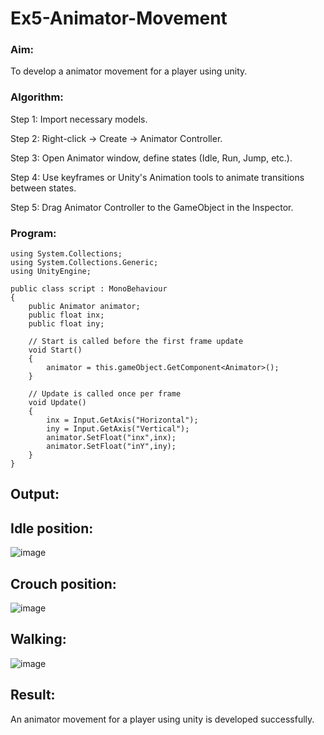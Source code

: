 # Ex5-Animator-Movement
### Aim:
To develop a animator movement for a player using unity.


### Algorithm:
Step 1: Import necessary models.

Step 2: Right-click -> Create -> Animator Controller.

Step 3: Open Animator window, define states (Idle, Run, Jump, etc.).

Step 4: Use keyframes or Unity's Animation tools to animate transitions between states.

Step 5: Drag Animator Controller to the GameObject in the Inspector.
### Program:
```
using System.Collections;
using System.Collections.Generic;
using UnityEngine;

public class script : MonoBehaviour
{
    public Animator animator;
    public float inx;
    public float iny;

    // Start is called before the first frame update
    void Start()
    {
        animator = this.gameObject.GetComponent<Animator>();
    }

    // Update is called once per frame
    void Update()
    {
        inx = Input.GetAxis("Horizontal");
        iny = Input.GetAxis("Vertical");
        animator.SetFloat("inx",inx);
        animator.SetFloat("inY",iny);
    }
}
```
## Output:
## Idle position:
![image](https://github.com/Kousalya22008930/Ex5-Animator-Movement/assets/119389108/db8678d9-76f0-4c9b-8ab2-3cbead6219c3)
## Crouch position:
![image](https://github.com/Kousalya22008930/Ex5-Animator-Movement/assets/119389108/b2d07a3f-4797-40da-9277-9d60bfef9595)
## Walking:
![image](https://github.com/Kousalya22008930/Ex5-Animator-Movement/assets/119389108/b476bca9-21c8-416c-ba5c-505583be2cbb)

## Result:
An animator movement for a player using unity is developed successfully.

